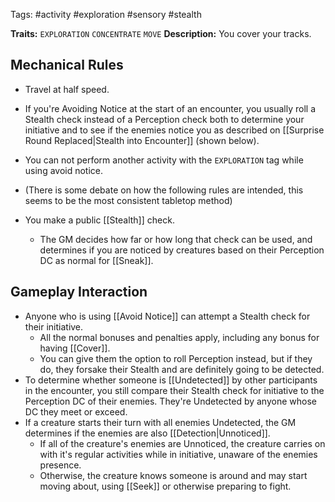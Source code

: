 Tags: #activity #exploration #sensory #stealth 

**Traits:**  `EXPLORATION` `CONCENTRATE` `MOVE`
**Description:** You cover your tracks.

## Mechanical Rules

- Travel at half speed.
-  If you're Avoiding Notice at the start of an encounter, you usually roll a Stealth check instead of a Perception check both to determine your initiative and to see if the enemies notice you as described on [[Surprise Round Replaced|Stealth into Encounter]] (shown below).
- You can not perform another activity with the `EXPLORATION` tag while using avoid notice.
  
- (There is some debate on how the following rules are intended, this seems to be the most consistent tabletop method)
- You make a public [[Stealth]] check.
	- The GM decides how far or how long that check can be used, and determines if you are noticed by creatures based on their Perception DC as normal for [[Sneak]].

## Gameplay Interaction

- Anyone who is using [[Avoid Notice]] can attempt a Stealth check for their initiative.
	- All the normal bonuses and penalties apply, including any bonus for having [[Cover]].
	- You can give them the option to roll Perception instead, but if they do, they forsake their Stealth and are definitely going to be detected.  
- To determine whether someone is [[Undetected]] by other participants in the encounter, you still compare their Stealth check for initiative to the Perception DC of their enemies. They're Undetected by anyone whose DC they meet or exceed.
- If a creature starts their turn with all enemies Undetected, the GM determines if the enemies are also [[Detection|Unnoticed]].
	- If all of the creature's enemies are Unnoticed, the creature carries on with it's regular activities while in initiative, unaware of the enemies presence.
	- Otherwise, the creature knows someone is around and may start moving about, using [[Seek]] or otherwise preparing to fight. 